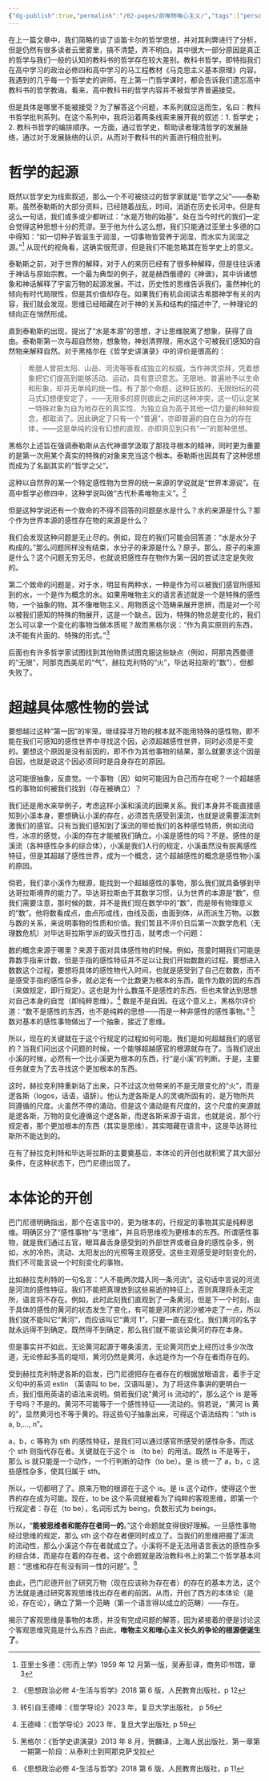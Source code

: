 ```yaml
---
{"dg-publish":true,"permalink":"/02-pages/前唯物唯心主义/","tags":["personal/blog","哲学/古代哲学"]}
---
```


在上一篇文章中，我们简略的谈了谈笛卡尔的哲学思想，并对其利弊进行了分析，但是仍然有很多读者云里雾里，搞不清楚，弄不明白。其中很大一部分原因是真正的哲学与我们一般的认知的教科书的哲学存在较大差别。教科书哲学，即特指我们在高中学习的政治必修四和高中学习的马工程教材《马克思主义基本原理》内容。我遇到的几乎每一个哲学史的讲师，在上第一门哲学课时，都会告诉我们遗忘高中教科书的哲学教诲。看来，高中教科书的哲学内容并不被哲学界普遍接受。

但是具体是哪里不能被接受？为了解答这个问题，本系列就应运而生，名曰：教科书哲学批判系列。在这个系列中，我将沿着两条线索来展开我的叙述：1. 哲学史；2. 教科书哲学的编排顺序。一方面，通过哲学史，帮助读者理清哲学的发展脉络，通过对于发展脉络的认识，从而对于教科书的片面进行相应批判。

# 哲学的起源
既然以哲学史为线索叙述，那么一个不可被绕过的哲学家就是“哲学之父”——泰勒斯。虽然泰勒斯的大部分资料，已经随着战乱，时间，消逝在历史长河中。但是有这么一句话，我们或多或少都听过：“水是万物的始基”。处在当今时代的我们一定会觉得这种思想十分的荒谬。至于他为什么这么想，我们只能通过亚里士多德的口中得知：“如一切种子皆滋生于润湿，一切事物皆营养于润湿，而水实为润湿之源。”[^5] 从现代的视角看，这确实很荒谬，但是我们不能忽略其在哲学史上的意义。

泰勒斯之前，对于世界的解释，对于人的来历已经有了很多种解释，但是往往诉诸于神话与原始宗教。一个最为典型的例子，就是赫西俄德的《神谱》，其中诉诸想象和神话解释了宇宙万物的起源发展。不过，历史性的思维告诉我们，虽然神化的倾向有时代局限性，但是其价值却存在。如果我们有机会阅读古希腊神学有关的内容，我们就会发现，思维已经暗藏在对于神的关系和结构的描述中了, 一种理论的倾向正在悄然形成。

直到泰勒斯的出现，提出了“水是本源”的思想，才让思维脱离了想象，获得了自由。泰勒斯第一次与超自然物，想象物，神划清界限，用水这个可被我们感知的自然物来解释自然。对于黑格尔在《哲学史讲演录》中的评价是很高的：
>希腊人曾把太阳、山岳、河流等等看成独立的权威，当作神灵崇拜，凭着想象把它们提高到能够活动、运动，具有意识意志。无限地、普遍地予以生命和形象，却并无单纯的统一性。有了那个命题，这种狂放的、无限纷纭的荷马式幻想便安定了，——无限多的原则彼此之间的这种冲突，这一切认定某一特殊对象为自为地存在的真实性、为独立自为高于其他一切力量的种种观念，都取消了。因此确定了只有一个“普遍”，亦即普遍的自在自为的存在体，——这是单纯的没有幻想的直观，亦即洞见到只有“一”的那种思想。

黑格尔上述旨在强调泰勒斯从古代神谱学汲取了那找寻根本的精神，同时更为重要的是第一次用某个真实的特殊的对象来充当这个根本。泰勒斯也因具有了这种思想而成为了名副其实的“哲学之父”。

这种以自然界的某一个特定感性物为世界的统一来源的学说就是“世界本源说”。在高中哲学必修四中，这种学说叫做“古代朴素唯物主义”。[^1] 

但是这种学说还有一个致命的不得不回答的问题是水是什么？水的来源是什么？那个作为世界本源的感性存在物的来源是什么？

我们会发现这种问题是无止尽的。例如，现在的我们可能会回答道：“水是水分子构成的。”那么问题同样没有结束，水分子的来源是什么？原子。那么，原子的来源是什么？这个问题无穷无尽，也就说把感性存在物作为第一因的尝试注定是失败的。

第二个致命的问题是，对于水，明显有两种水，一种是作为可以被我们感官所感知到的水，一个是作为概念的水。如果用唯物主义的语言表述就是一个是特殊的感性物，一个抽象的物。其不像唯物主义，用物质这个范畴来展开思辨，而是对一个可以被我们感知的特殊的物展开，这是一个缺点。因为，特殊的物总是变化的，我们怎么可以拿一个变化的事物当做本质呢？故而黑格尔说：“作为真实原则的东西，决不能有片面的、特殊的形式。”[^2]

后面也有许多哲学家试图找到其他物质试图克服这些缺点（例如，阿那克西曼德的“无限”，阿那克西美尼的“气”，赫拉克利特的“火”，毕达哥拉斯的“数”），但都失败了。

# 超越具体感性物的尝试
要想越过这种“第一因”的牢笼，继续探寻万物的根本就不能用特殊的感性物，即不能在我们可感知的感性世界中寻找这个因，必须超越感性世界，同时必须是不变的。要想这个原因是没有前因的，即不作为其他事物的结果，那么就要求这个因是自因，也就是说这个因必须同时是自身存在的原因。

这可能很抽象，反直觉。一个事物（因）如何可能因为自己而存在呢？一个超越感性的事物如何被我们找到（存在被确立）？

我们还是用水来举例子，考虑这样小溪和溪流的因果关系。我们本身并不能直接感知到小溪本身，要想确认小溪的存在，必须首先感受到溪流，也就是说需要溪流刺激我们的感官。只有当我们感知到了溪流的带给我们的各种感性特质，例如流动性，冰凉的感觉，小溪的存在才能被我们确立。小溪是感性的吗？不是。感性的是溪流（各种感性杂多的综合体），小溪是我们人行的规定，小溪虽然没有脱离感性特征，但是其超越了感性世界，成为一个概念，这个超越感性的概念是感性物小溪的原因。

倘若，我们拿小溪作为根源，能找到一个超越感性的事物，那么我们就具备够到毕达哥拉斯境界的能力了。毕达哥拉斯由于其数学习惯，认为世界的本源是“数”，但我们需要注意，那时候的数，并不是我们现在数学中的“数”，而是带有物理意义的“数”。他将数看成点，由点形成线，由线及面，由面到体，从而派生万物。以数与数的关系，来说明事物的性质和价值。我们暂且不评价日后第一次数学危机（无理数危机）对毕达哥拉斯学派的毁灭性打击，就考虑一个问题：

数的概念来源于哪里？来源于面对具体感性物的时候。例如，孩童时期我们可能是靠数手指来计数，但是手指的感性特征并不足以让我们开始数数的过程。要想进入数数这个过程，要想将具体的感性物代入时间，也就是感受到了自己在数数，而不是感受手指的感性杂多，就必定有一个比数更为根本的东西，能作为数的因的东西（来做规定，即行规定）。这也是为什么数虽不是感性的东西，但也未曾达到思想对自己本身的自觉（即纯粹思维）。[^3] 数是不是自因。在这个意义上，黑格尔评价道：“数不是感性的东西，也不是纯粹的思想——而是一种非感性的感性事物。” [^6] 数对基本的感性事物做出了一个抽象，接近了思维。

所以，现在的关键就在于这个行规定的过程如何可能。我们是如何超越我们的感官的？当我们问出这个问题的时候，一个能够超越感官的根源就存在了。当我们说出小溪的时候，必然有一个比小溪更为根本的东西，行“是小溪”的判断。于是，主要任务就变为了去寻找这个更加根本的东西。

这时，赫拉克利特重新站了出来，只不过这次他带来的不是无限变化的“火”，而是逻各斯（logos，话语，语辞）。他认为逻各斯是人的灵魂所固有的，是万物所共同遵循的尺度。火虽然不停的涌动，但是这个涌动是有尺度的，这个尺度的来源就是逻各斯，万物的变化遵循这个逻各斯，而逻各斯来源于语言。也就是说，那个行规定者，那个更加根本的东西（其实是思维），其实暗藏在语言中，这是毕达哥拉斯所不能达到的。

在有了赫拉克利特和毕达哥拉斯的主要奠基后，本体论的开创也就积累了其大部分条件，在这种状态下，巴门尼德出现了。
# 本体论的开创
巴门尼德明确指出，那个在语言中的，更为根本的，行规定的事物其实是纯粹思维。明确区分了“感性事物”与“思维”，并且将思维视为更根本的东西。所谓感性事物，就是我们通过五官，眼耳鼻舌身感受到的外部世界或者自身的感性杂多，例如，水的冷热，流动、太阳发出的光照等主观感受。这些主观感受是时刻变化的，我们不可能言说一个时刻变化的事物。

比如赫拉克利特的一句名言：“人不能两次踏入同一条河流”。这句话中言说的河流是河流的感性特征。我们不能把真理放到这些易逝的特征上，否则真理将永无定所，语言将不存在。例如，此时此刻我们直观到了一条黄河，但是下一个时刻，由于具体的感性的黄河的状态发生了变化，有可能是河床的泥沙被冲走了一点，所以我们就不能叫它“黄河”，而应该叫它“黄河 1”，只要一直在变化，我们黄河的名字就永远得不到确定。既然得不到确定，那么我们就不能谈论黄河的存在本身。

但是事实并不如此，无论黄河起源于哪条溪流，无论黄河历史上经历过多少次改道，无论修起多高的堤坝，黄河仍然是黄河，永远是作为一个存在者而存在的。

受到赫拉克利特逻各斯的启发，巴门尼德把存在者存在的根据放眼语言，着手于定义句中的系词 estin （英语叫 to be，汉语叫是）。为了将这件事讲的更明白一点，我们借用英语的语法来说明。倘若我们说“黄河 is 流动的”，那么这个 is 是等于号吗？不是的。黄河不可能等于一个感性特征——流动的。倘若说，“黄河 is 黄的”，显然黄河也不等于黄的。将这些句子抽象出来，可得这个语法结构：“sth is a, b,..., n”。

a，b，c 等称为 sth 的感性特征，是我们可以通过感官所感受的感性杂多。而这个 sth 则指代存在者。关键就在于这个 is （to be）的用法。既然 is 不是等于，那么 is 就只能是一个动作，一个行判断的动作（to be）。是 is 统一了 a，b，c 这些感性杂多，使其归属于 sth。

所以，一切都明了了。原来万物的根源在于这个 is。是 is 这个动作，使得这个世界的存在成为可能。现在，to be 这个系词就被看为了纯粹的客观思维，即第一个行规定者：存在（to be），名词形式为 being，负数形式为 beings。

所以，“**能被思维者和能存在者同一的**。”这个命题就变得很好理解。一旦感性事物经过思维的规定，那么 sth 这个存在者便同时成立了。当我们的思维把握了溪流的流动性，那么小溪这个存在者就成立了。小溪将不是无法用语言表达的感性杂多的综合体，而是存在着的存在者。这个命题就是政治教科书上的第二个哲学基本问题：“思维和存在有没有同一性的问题”。[^4] 

由此，巴门尼德开创了研究万物（现在应该称为存在者）的存在的基本方法，这个方法就是通过研究客观思维找出存在者的前因。从而，开创了西方的本体论（是论，存在论），确立了第一个范畴（第一个语言得以成立的范畴）——存在。

揭示了客观思维是事物的本质，并没有完成问题的解答，因为紧接着的便是讨论这个客观思维究竟是什么东西？由此，**唯物主义和唯心主义长久的争论的根源便诞生了**。


[^1]: 《思想政治必修 4-生活与哲学》2018 第 6 版，人民教育出版社，p 12
[^2]:  转引自王德峰：《哲学导论》2023 年，复旦大学出版社， p 56
[^3]: 王德峰：《哲学导论》2023 年，复旦大学出版社, p 59
[^4]: 《思想政治必修 4-生活与哲学》2018 第 6 版，人民教育出版社，p 11
[^5]: 亚里士多德：《形而上学》1959 年 12 月第一版，吴寿彭译，商务印书馆，章 3
[^6]: 黑格尔：《哲学史讲演录》2013 年 8 月，贺麟译，上海人民出版社，第一章第一期第一阶段：从泰利士到阿那克萨戈拉